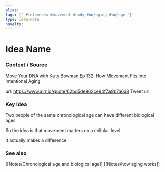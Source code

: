 ```yaml
---
alias: 
tags: [" #telemeres #movement #body #on/aging #on/age "]
type: idea-note
novelty: 
---
```

# Idea Name

### Context / Source
Move Your DNA with Katy Bowman
Ep 132: How Movement Fits Into Intentional Aging

url: https://www.airr.io/quote/62bd5de962ce94f7a9b7a6a8
Tweet url: 

### Key Idea

Two people of the same chronological age can have different biological ages

So the idea is that movement matters on a cellular level

It actually makes a difference

### See also
[[Notes/Chronological age and biological age]]
[[Notes/how aging works]]
